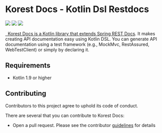 # Korest Docs - Kotlin Dsl Restdocs

<div>
    <img src="https://img.shields.io/github/stars/lcomment/korest-docs">
    <img src="https://img.shields.io/github/contributors/lcomment/korest-docs">
    <a href="https://hits.seeyoufarm.com">
    <img src="https://img.shields.io/github/license/lcomment/korest-docs">
</div>

&nbsp; Korest Docs is a Kotlin library that extends [Spring REST Docs](https://github.com/spring-projects/spring-restdocs). 
It makes creating API documentation easy using Kotlin DSL. 
You can generate API documentation using a test framework (e.g., MockMvc, RestAssured, WebTestClient) or simply by declaring it.

## Requirements

* Kotlin 1.9 or higher

## Contributing

Contributors to this project agree to uphold its code of conduct.

There are several that you can contribute to Korest Docs:

- Open a pull request. Please see the contributor [guidelines](https://github.com/lcomment/korest-docs/blob/master/CONTRIBUTING.md) for details

